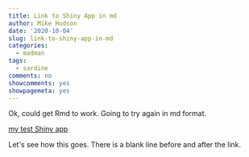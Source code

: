 ```yaml
---
title: Link to Shiny App in md
author: Mike Hudson
date: '2020-10-04'
slug: link-to-shiny-app-in-md
categories:
  - madman
tags:
  - sardine
comments: no
showcomments: yes
showpagemeta: yes
---
```


Ok, could get Rmd to work. Going to try again in md format.

[my test Shiny app](https://mikejhudson.shinyapps.io/Mike_4Reactivity_23BYO/ "Test Shiny")

Let's see how this goes. There is a blank line before and after the link.